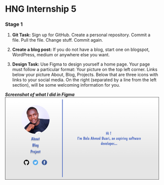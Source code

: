 # HNG Internship 5
### Stage 1

1. **Git Task:** 
Sign up for GitHub. Create a personal repository. Commit a file. Pull the file. Change stuff. Commit again. 

3. **Create a blog post:** 
If you do not have a blog, start one on blogspot, WordPress, medium or anywhere else you want.

2. **Design Task:** 
Use Figma to design yourself a home page. Your page must follow a particular format: Your picture on the top left corner. Links below your picture About, Blog, Projects. Below that are three icons with links to your social media. On the right (separated by a line from the left section), will be some welcoming information for you.

***Screenshot of what I did in Figma*** 
![Screenshot of what I did in Figma](HNG-5-stage-1.png)
